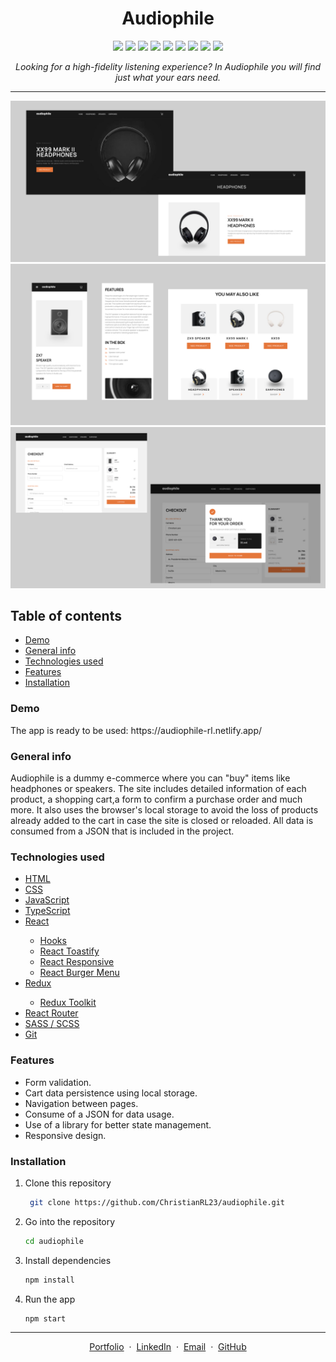 <h1 align="center">Audiophile</h1>

<p align="center">

  <img src="https://img.shields.io/badge/HTML5-E34F26?style=for-the-badge&logo=html5&logoColor=white" >
  <img src="https://img.shields.io/badge/CSS3-1572B6?style=for-the-badge&logo=css3&logoColor=white" >
  <img src="https://img.shields.io/badge/JavaScript-323330?style=for-the-badge&logo=javascript&logoColor=F7DF1E" >
  <img src="https://img.shields.io/badge/TypeScript-007ACC?style=for-the-badge&logo=typescript&logoColor=white" >
  <img src="https://img.shields.io/badge/React-20232A?style=for-the-badge&logo=react&logoColor=61DAFB" >
  <img src="https://img.shields.io/badge/Sass-CC6699?style=for-the-badge&logo=sass&logoColor=white" >
  <img src="https://img.shields.io/badge/Redux-593D88?style=for-the-badge&logo=redux&logoColor=white" >
  <img src="https://img.shields.io/badge/React_Router-CA4245?style=for-the-badge&logo=react-router&logoColor=white" >
  <img src="https://img.shields.io/badge/GIT-E44C30?style=for-the-badge&logo=git&logoColor=white" > 

</p>

*<p align="center">Looking for a high-fidelity listening experience? In Audiophile you will find just what your ears need.</p>*

---

<p float="left">
  <img src="/images/main.jpg" width="700" >
  <img src="/images/responsive.jpg" width="700" >
  <img src="/images/checkout.jpg" width="700" >
</p>





<h2>Table of contents</h2>
<ul>
  <li> <a href="#demo">Demo</a></li>
  <li> <a href="#general-info">General info</a></li>
  <li> <a href="#technologies-used">Technologies used</a></li>
  <li> <a href="#features">Features</a></li>
  <li> <a href="#installation">Installation</a></li>
</ul>

<h3 id="demo">Demo</h3>
The app is ready to be used: https://audiophile-rl.netlify.app/

<h3 id="general-info">General info</h3>
Audiophile is a dummy e-commerce where you can "buy" items like headphones or speakers. The site includes detailed information of each product, a shopping cart,a form to confirm a purchase order and much more.
It also uses the browser's local storage to avoid the loss of products already added to the cart in case the site is closed or reloaded.
All data is consumed from a JSON that is included in the project.

<h3 id="technologies-used">Technologies used</h3>
<ul>
  <li><a href="https://developer.mozilla.org/en-US/docs/Web/HTML">HTML</a></li>  
  <li><a href="https://developer.mozilla.org/en-US/docs/Web/CSS">CSS</a></li>  
  <li><a href="https://developer.mozilla.org/en-US/docs/Web/JavaScript">JavaScript</a></li>
  <li><a href="https://www.typescriptlang.org/">TypeScript</a></li>
  <li><a href="https://reactjs.org/">React</a></li>
    <ul>
      <li><a href="https://reactjs.org/docs/hooks-intro.html">Hooks</a></li>
      <li><a href="https://fkhadra.github.io/react-toastify/introduction/">React Toastify</a></li>
      <li><a href="https://www.npmjs.com/package/react-responsive">React Responsive</a></li>
      <li><a href="https://www.npmjs.com/package/burger-menu">React Burger Menu</a></li>
    </ul>
  <li><a href="https://redux.js.org/">Redux</a></li>
    <ul>
      <li><a href="https://redux-toolkit.js.org/">Redux Toolkit</a></li>
    </ul>
  <li><a href="https://reactrouter.com/">React Router</a></li>
  <li><a href="https://sass-lang.com/">SASS / SCSS</a></li>
  <li><a href="https://git-scm.com/">Git</a></li>
</ul>


<h3 id="features">Features</h3>
<ul>
  <li>Form validation.</li>
  <li>Cart data persistence using local storage.</li>
  <li>Navigation between pages.</li>
  <li>Consume of a JSON for data usage.</li>
  <li>Use of a library for better state management.</li>
  <li>Responsive design.</li>
</ul>


<h3 id="installation">Installation</h3>

1. Clone this repository
   ```sh
    git clone https://github.com/ChristianRL23/audiophile.git
   ```
2. Go into the repository
   ```sh
   cd audiophile
   ```
3. Install dependencies
   ```sh
   npm install
   ```
4. Run the app
   ```sh
   npm start
   ```
---
<p align="center">
  <a href="https://restcountries.com/">Portfolio</a> &nbsp;&middot;&nbsp;
  <a href="https://restcountries.com/">LinkedIn</a> &nbsp;&middot;&nbsp;
  <a href="https://restcountries.com/">Email</a> &nbsp;&middot;&nbsp;
  <a href="https://restcountries.com/">GitHub</a>   
</p>
